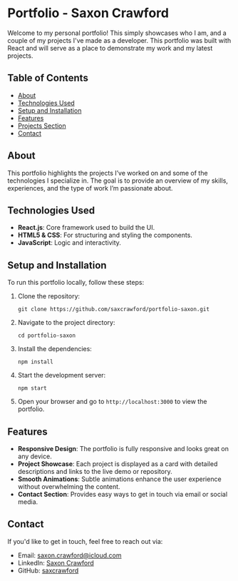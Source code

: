 # Portfolio - Saxon Crawford

Welcome to my personal portfolio! This simply showcases who I am, and a couple of my projects I've made as a developer. This portfolio was built with React and will serve as a place to demonstrate my work and my latest projects.

## Table of Contents

- [About](#about)
- [Technologies Used](#technologies-used)
- [Setup and Installation](#setup-and-installation)
- [Features](#features)
- [Projects Section](#projects-section)
- [Contact](#contact)

## About

This portfolio highlights the projects I’ve worked on and some of the technologies I specialize in. The goal is to provide an overview of my skills, experiences, and the type of work I’m passionate about.

## Technologies Used

- **React.js**: Core framework used to build the UI.
- **HTML5 & CSS**: For structuring and styling the components.
- **JavaScript**: Logic and interactivity.

## Setup and Installation

To run this portfolio locally, follow these steps:

1. Clone the repository:
   ```
   git clone https://github.com/saxcrawford/portfolio-saxon.git
   ```
2. Navigate to the project directory:
   ```
   cd portfolio-saxon
   ```
3. Install the dependencies:
   ```
   npm install
   ```
4. Start the development server:
   ```
   npm start
   ```
5. Open your browser and go to `http://localhost:3000` to view the portfolio.

## Features

- **Responsive Design**: The portfolio is fully responsive and looks great on any device.
- **Project Showcase**: Each project is displayed as a card with detailed descriptions and links to the live demo or repository.
- **Smooth Animations**: Subtle animations enhance the user experience without overwhelming the content.
- **Contact Section**: Provides easy ways to get in touch via email or social media.

## Contact

If you'd like to get in touch, feel free to reach out via:

- Email: saxon.crawford@icloud.com
- LinkedIn: [Saxon Crawford](https://www.linkedin.com/in/saxoncrawford/)
- GitHub: [saxcrawford](https://github.com/saxcrawford)
